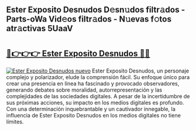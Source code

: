 ## Ester Exposito Desnudos D𝚎sn𝚞dos filtr𝚊dos - Parts-oWa Vid𝚎os filtr𝚊dos - N𝚞evas f𝚘tos atr𝚊ctivas 5UaaV

# <h2><a href="http://mb2uxm8.tromn.icu/?c=Ester+Exposito+Desnudos">🔗👉👉👉 Ester Exposito Desnudos 🔗🔗</a></h2>

[![Ester Exposito Desnudos nuevo](https://i.imgur.com/pEAQMta.gif)](http://mb2uxm8.tromn.icu/?c=Ester+Exposito+Desnudos)
Ester Exposito Desnudos, un personaje complejo y polarizador, elude la comprensión fácil. Su enfoque único para crear una presencia en línea ha fascinado y provocado observadores, generando debates sobre moralidad, autorrepresentación y las complejidades de las sociedades digitales. A pesar de la incertidumbre de sus próximas acciones, su impacto en los medios digitales es profundo. Con una determinación inquebrantable y un cautivador innegable, la influencia de Ester Exposito Desnudos en los medios digitales no tiene límites.
